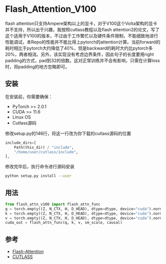 # Flash_Attention_V100

flash attention只支持Ampere架构以上的显卡，对于V100这个Volta架构的显卡并不支持，所以出于兴趣，我按照cutlass教程以及flash attention2的论文，写了这个适用于V100的版本，不过由于工作繁忙以及硬件条件限制，不能细致地进行性能调试，本Repo的性能并不能比得上pytorch的attention计算。当前forward的耗时相比于pytorch大约降低了40%，但是backward的耗时大约比pytorch多20%，两者相消。另外，该实现没有考虑边界条件，因此句子的长度要用right padding的方式，pad到32的倍数。这对正常训练并不会有影响，只需在计算loss时，将padding的地方忽略即可。

## 安装
在安装前，你需要确保：

- PyTorch >= 2.0.1
- CUDA >= 11.6
- Linux OS
- Cutlass源码

修改setup.py的146行，将这一行改为你下载的cutlass源码的位置

```py
include_dirs=[
    Path(this_dir) / "include",
    "/home/user/cutlass/include",
],
```

修改完毕后，执行命令进行源码安装
```bash
python setup.py install --user
```

## 用法

```python
from flash_attn_v100 import flash_attn_func
q = torch.empty((Z, N_CTX, H, D_HEAD), dtype=dtype, device="cuda").normal_(mean=0., std=1).requires_grad_()
k = torch.empty((Z, N_CTX, H, D_HEAD), dtype=dtype, device="cuda").normal_(mean=0., std=1).requires_grad_()
v = torch.empty((Z, N_CTX, H, D_HEAD), dtype=dtype, device="cuda").normal_(mean=0., std=1).requires_grad_()
cuda_out = flash_attn_func(q, k, v, sm_scale, causal)
```

## 参考
- [Flash-Attention](https://github.com/Dao-AILab/flash-attention)
- [CUTLASS](https://github.com/NVIDIA/cutlass)